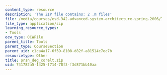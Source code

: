 ```yaml
---
content_type: resource
description: 'The ZIP file contains: 2 .m files'
file: /media/courses/esd-342-advanced-system-architecture-spring-2006/741782a51425f71478f3f3d871bb10aa_prsn_deg_corelt.zip
file_type: application/zip
learning_resource_types:
- Tools
ocw_type: OCWFile
parent_title: Tools
parent_type: CourseSection
parent_uid: c1ca4a17-6f59-8108-d82f-a81514c7ec7b
resourcetype: Other
title: prsn_deg_corelt.zip
uid: 741782a5-1425-f714-78f3-f3d871bb10aa
---
```

